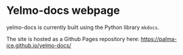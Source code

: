 # Yelmo-docs webpage

yelmo-docs is currently built using the Python library `mkdocs`. 

The site is hosted as a Github Pages repository here:
https://palma-ice.github.io/yelmo-docs/
